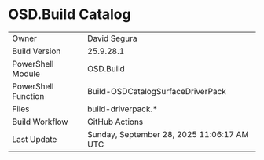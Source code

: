 ﻿# OSD.Build Catalog

| | |
|-|-|
| Owner | David Segura |
| Build Version | 25.9.28.1 |
| PowerShell Module | OSD.Build |
| PowerShell Function | Build-OSDCatalogSurfaceDriverPack |
| Files | build-driverpack.* |
| Build Workflow | GitHub Actions |
| Last Update | Sunday, September 28, 2025 11:06:17 AM UTC |

